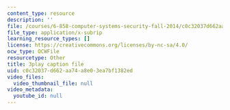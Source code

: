 ```yaml
---
content_type: resource
description: ''
file: /courses/6-858-computer-systems-security-fall-2014/c0c32037d662aa74a8e03ea7bf1382ed_I0Psvvky-44.srt
file_type: application/x-subrip
learning_resource_types: []
license: https://creativecommons.org/licenses/by-nc-sa/4.0/
ocw_type: OCWFile
resourcetype: Other
title: 3play caption file
uid: c0c32037-d662-aa74-a8e0-3ea7bf1382ed
video_files:
  video_thumbnail_file: null
video_metadata:
  youtube_id: null
---
```


